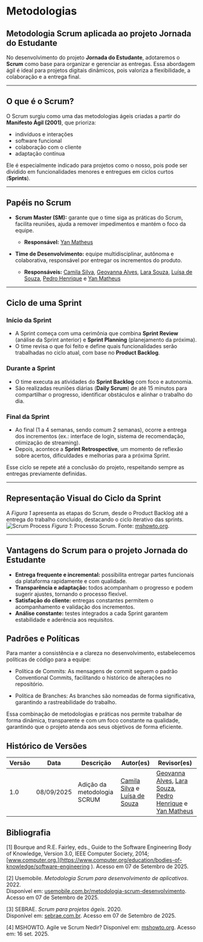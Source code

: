 # Metodologias

## Metodologia Scrum aplicada ao projeto Jornada do Estudante

No desenvolvimento do projeto **Jornada do Estudante**, adotaremos o **Scrum** como base para organizar e gerenciar as entregas. Essa abordagem ágil é ideal para projetos digitais dinâmicos, pois valoriza a flexibilidade, a colaboração e a entrega final.

---

## O que é o Scrum?

O Scrum surgiu como uma das metodologias ágeis criadas a partir do **Manifesto Ágil (2001)**, que prioriza:

- indivíduos e interações  
- software funcional  
- colaboração com o cliente  
- adaptação contínua

Ele é especialmente indicado para projetos como o nosso, pois pode ser dividido em funcionalidades menores e entregues em ciclos curtos (**Sprints**).

---

## Papéis no Scrum

- **Scrum Master (SM):** garante que o time siga as práticas do Scrum, facilita reuniões, ajuda a remover impedimentos e mantém o foco da equipe.  
  - **Responsável:** [Yan Matheus](https://github.com/Yanmatheus0812)

- **Time de Desenvolvimento:** equipe multidisciplinar, autônoma e colaborativa, responsável por entregar os incrementos do produto.  
  - **Responsáveis:** [Camila Silva](https://github.com/CamilaSilvaC), [Geovanna Alves](https://github.com/GeovannaUmbelino), [Lara Souza](https://github.com/mel14-hub), [Luísa de Souza](https://github.com/luisa12ll), [Pedro Henrique](https://github.com/pedrohpsantos) e [Yan Matheus](https://github.com/Yanmatheus0812)

---

## Ciclo de uma Sprint

### Início da Sprint

- A Sprint começa com uma cerimônia que combina **Sprint Review** (análise da Sprint anterior) e **Sprint Planning** (planejamento da próxima).
- O time revisa o que foi feito e define quais funcionalidades serão trabalhadas no ciclo atual, com base no **Product Backlog**.

### Durante a Sprint

- O time executa as atividades do **Sprint Backlog** com foco e autonomia.
- São realizadas reuniões diárias (**Daily Scrum**) de até 15 minutos para compartilhar o progresso, identificar obstáculos e alinhar o trabalho do dia.

### Final da Sprint

- Ao final (1 a 4 semanas, sendo comum 2 semanas), ocorre a entrega dos incrementos (ex.: interface de login, sistema de recomendação, otimização de streaming).
- Depois, acontece a **Sprint Retrospective**, um momento de reflexão sobre acertos, dificuldades e melhorias para a próxima Sprint.

Esse ciclo se repete até a conclusão do projeto, respeitando sempre as entregas previamente definidas.  

---

## Representação Visual do Ciclo da Sprint

A _Figura 1_ apresenta as etapas do Scrum, desde o Product Backlog até a entrega do trabalho concluído, destacando o ciclo iterativo das sprints.
![Scrum Process](https://i.postimg.cc/Dy3SjSKh/0-Jes-SIn0-Qt-DE0-Fu-Py-removebg-preview.png)
_Figura 1_: Processo Scrum. Fonte: [mshowto.org](https://www.mshowto.org/agile-ve-scrum-nedir.html).

---

## Vantagens do Scrum para o projeto Jornada do Estudante

- **Entrega frequente e incremental:** possibilita entregar partes funcionais da plataforma rapidamente e com qualidade.  
- **Transparência e adaptação:** todos acompanham o progresso e podem sugerir ajustes, tornando o processo flexível.  
- **Satisfação do cliente:** entregas constantes permitem o acompanhamento e validação dos incrementos.  
- **Análise constante:** testes integrados a cada Sprint garantem estabilidade e aderência aos requisitos.

## Padrões e Políticas

Para manter a consistência e a clareza no desenvolvimento, estabelecemos políticas de código para a equipe:

- Política de Commits: As mensagens de commit seguem o padrão Conventional Commits, facilitando o histórico de alterações no repositório.

- Política de Branches: As branches são nomeadas de forma significativa, garantindo a rastreabilidade do trabalho.

Essa combinação de metodologias e práticas nos permite trabalhar de forma dinâmica, transparente e com um foco constante na qualidade, garantindo que o projeto atenda aos seus objetivos de forma eficiente.

## Histórico de Versões

| Versão | Data       | Descrição                   | Autor(es)             | Revisor(es)        |
|--------|------------|-----------------------------|-------------------|-----------------|
| 1.0    | 08/09/2025 | Adição da metodologia SCRUM |  [Camila Silva](https://github.com/CamilaSilvaC) e [Luísa de Souza](https://github.com/luisa12ll) | [Geovanna Alves](https://github.com/GeovannaUmbelino), [Lara Souza](https://github.com/mel14-hub), [Pedro Henrique](https://github.com/pedrohpsantos) e [Yan Matheus](https://github.com/Yanmatheus0812) |

## Bibliografia

[1] Bourque and R.E. Fairley, eds., Guide to the Software Engineering Body of Knowledge, Version 3.0, IEEE Computer Society, 2014; [www.computer.org.](https://www.computer.org/education/bodies-of-knowledge/software-engineering
 ). Acesso em 07 de Setembro de 2025.

[2] Usemobile. _Metodologia Scrum para desenvolvimento de aplicativos_. 2022.  
   Disponível em: [usemobile.com.br/metodologia-scrum-desenvolvimento](http://usemobile.com.br/metodologia-scrum-desenvolvimento/). Acesso em 07 de Setembro de 2025.

[3] SEBRAE. _Scrum para projetos ágeis_. 2020.  
   Disponível em: [sebrae.com.br](https://sebrae.com.br/sites/PortalSebrae/cursosonline/inovacao-e-agilidade-o-futuro-do-empreendedorismo,c269f07e6fb5c710VgnVCM100000d701210aRCRD). Acesso em 07 de Setembro de 2025.

[4] MSHOWTO. Agile ve Scrum Nedir?
    Disponível em: [mshowto.org](https://www.mshowto.org/agile-ve-scrum-nedir.html). Acesso em: 16 set. 2025.
